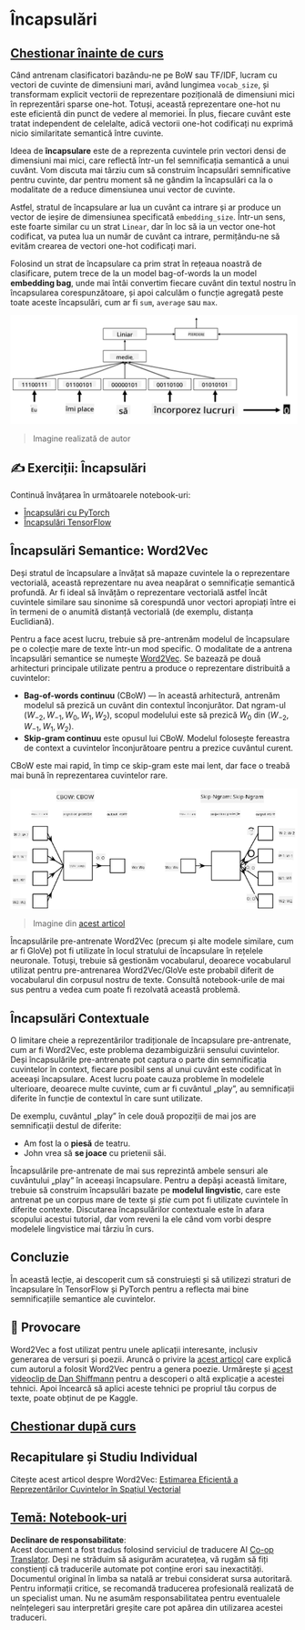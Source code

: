 <!--
CO_OP_TRANSLATOR_METADATA:
{
  "original_hash": "e40b47ac3fd48f71304ede1474e66293",
  "translation_date": "2025-08-25T21:39:21+00:00",
  "source_file": "lessons/5-NLP/14-Embeddings/README.md",
  "language_code": "ro"
}
-->
# Încapsulări

## [Chestionar înainte de curs](https://red-field-0a6ddfd03.1.azurestaticapps.net/quiz/114)

Când antrenam clasificatori bazându-ne pe BoW sau TF/IDF, lucram cu vectori de cuvinte de dimensiuni mari, având lungimea `vocab_size`, și transformam explicit vectorii de reprezentare pozițională de dimensiuni mici în reprezentări sparse one-hot. Totuși, această reprezentare one-hot nu este eficientă din punct de vedere al memoriei. În plus, fiecare cuvânt este tratat independent de celelalte, adică vectorii one-hot codificați nu exprimă nicio similaritate semantică între cuvinte.

Ideea de **încapsulare** este de a reprezenta cuvintele prin vectori densi de dimensiuni mai mici, care reflectă într-un fel semnificația semantică a unui cuvânt. Vom discuta mai târziu cum să construim încapsulări semnificative pentru cuvinte, dar pentru moment să ne gândim la încapsulări ca la o modalitate de a reduce dimensiunea unui vector de cuvinte.

Astfel, stratul de încapsulare ar lua un cuvânt ca intrare și ar produce un vector de ieșire de dimensiunea specificată `embedding_size`. Într-un sens, este foarte similar cu un strat `Linear`, dar în loc să ia un vector one-hot codificat, va putea lua un număr de cuvânt ca intrare, permițându-ne să evităm crearea de vectori one-hot codificați mari.

Folosind un strat de încapsulare ca prim strat în rețeaua noastră de clasificare, putem trece de la un model bag-of-words la un model **embedding bag**, unde mai întâi convertim fiecare cuvânt din textul nostru în încapsularea corespunzătoare, și apoi calculăm o funcție agregată peste toate aceste încapsulări, cum ar fi `sum`, `average` sau `max`.

![Imagine care arată un clasificator bazat pe încapsulări pentru cinci cuvinte dintr-o secvență.](../../../../../translated_images/embedding-classifier-example.b77f021a7ee67eeec8e68bfe11636c5b97d6eaa067515a129bfb1d0034b1ac5b.ro.png)

> Imagine realizată de autor

## ✍️ Exerciții: Încapsulări

Continuă învățarea în următoarele notebook-uri:
* [Încapsulări cu PyTorch](../../../../../lessons/5-NLP/14-Embeddings/EmbeddingsPyTorch.ipynb)
* [Încapsulări TensorFlow](../../../../../lessons/5-NLP/14-Embeddings/EmbeddingsTF.ipynb)

## Încapsulări Semantice: Word2Vec

Deși stratul de încapsulare a învățat să mapaze cuvintele la o reprezentare vectorială, această reprezentare nu avea neapărat o semnificație semantică profundă. Ar fi ideal să învățăm o reprezentare vectorială astfel încât cuvintele similare sau sinonime să corespundă unor vectori apropiați între ei în termeni de o anumită distanță vectorială (de exemplu, distanța Euclidiană).

Pentru a face acest lucru, trebuie să pre-antrenăm modelul de încapsulare pe o colecție mare de texte într-un mod specific. O modalitate de a antrena încapsulări semantice se numește [Word2Vec](https://en.wikipedia.org/wiki/Word2vec). Se bazează pe două arhitecturi principale utilizate pentru a produce o reprezentare distribuită a cuvintelor:

 - **Bag-of-words continuu** (CBoW) — în această arhitectură, antrenăm modelul să prezică un cuvânt din contextul înconjurător. Dat ngram-ul $(W_{-2},W_{-1},W_0,W_1,W_2)$, scopul modelului este să prezică $W_0$ din $(W_{-2},W_{-1},W_1,W_2)$.
 - **Skip-gram continuu** este opusul lui CBoW. Modelul folosește fereastra de context a cuvintelor înconjurătoare pentru a prezice cuvântul curent.

CBoW este mai rapid, în timp ce skip-gram este mai lent, dar face o treabă mai bună în reprezentarea cuvintelor rare.

![Imagine care arată algoritmii CBoW și Skip-Gram pentru conversia cuvintelor în vectori.](../../../../../translated_images/example-algorithms-for-converting-words-to-vectors.fbe9207a726922f6f0f5de66427e8a6eda63809356114e28fb1fa5f4a83ebda7.ro.png)

> Imagine din [acest articol](https://arxiv.org/pdf/1301.3781.pdf)

Încapsulările pre-antrenate Word2Vec (precum și alte modele similare, cum ar fi GloVe) pot fi utilizate în locul stratului de încapsulare în rețelele neuronale. Totuși, trebuie să gestionăm vocabularul, deoarece vocabularul utilizat pentru pre-antrenarea Word2Vec/GloVe este probabil diferit de vocabularul din corpusul nostru de texte. Consultă notebook-urile de mai sus pentru a vedea cum poate fi rezolvată această problemă.

## Încapsulări Contextuale

O limitare cheie a reprezentărilor tradiționale de încapsulare pre-antrenate, cum ar fi Word2Vec, este problema dezambiguizării sensului cuvintelor. Deși încapsulările pre-antrenate pot captura o parte din semnificația cuvintelor în context, fiecare posibil sens al unui cuvânt este codificat în aceeași încapsulare. Acest lucru poate cauza probleme în modelele ulterioare, deoarece multe cuvinte, cum ar fi cuvântul „play”, au semnificații diferite în funcție de contextul în care sunt utilizate.

De exemplu, cuvântul „play” în cele două propoziții de mai jos are semnificații destul de diferite:

- Am fost la o **piesă** de teatru.
- John vrea să **se joace** cu prietenii săi.

Încapsulările pre-antrenate de mai sus reprezintă ambele sensuri ale cuvântului „play” în aceeași încapsulare. Pentru a depăși această limitare, trebuie să construim încapsulări bazate pe **modelul lingvistic**, care este antrenat pe un corpus mare de texte și *știe* cum pot fi utilizate cuvintele în diferite contexte. Discutarea încapsulărilor contextuale este în afara scopului acestui tutorial, dar vom reveni la ele când vom vorbi despre modelele lingvistice mai târziu în curs.

## Concluzie

În această lecție, ai descoperit cum să construiești și să utilizezi straturi de încapsulare în TensorFlow și PyTorch pentru a reflecta mai bine semnificațiile semantice ale cuvintelor.

## 🚀 Provocare

Word2Vec a fost utilizat pentru unele aplicații interesante, inclusiv generarea de versuri și poezii. Aruncă o privire la [acest articol](https://www.politetype.com/blog/word2vec-color-poems) care explică cum autorul a folosit Word2Vec pentru a genera poezie. Urmărește și [acest videoclip de Dan Shiffmann](https://www.youtube.com/watch?v=LSS_bos_TPI&ab_channel=TheCodingTrain) pentru a descoperi o altă explicație a acestei tehnici. Apoi încearcă să aplici aceste tehnici pe propriul tău corpus de texte, poate obținut de pe Kaggle.

## [Chestionar după curs](https://red-field-0a6ddfd03.1.azurestaticapps.net/quiz/214)

## Recapitulare și Studiu Individual

Citește acest articol despre Word2Vec: [Estimarea Eficientă a Reprezentărilor Cuvintelor în Spațiul Vectorial](https://arxiv.org/pdf/1301.3781.pdf)

## [Temă: Notebook-uri](assignment.md)

**Declinare de responsabilitate**:  
Acest document a fost tradus folosind serviciul de traducere AI [Co-op Translator](https://github.com/Azure/co-op-translator). Deși ne străduim să asigurăm acuratețea, vă rugăm să fiți conștienți că traducerile automate pot conține erori sau inexactități. Documentul original în limba sa natală ar trebui considerat sursa autoritară. Pentru informații critice, se recomandă traducerea profesională realizată de un specialist uman. Nu ne asumăm responsabilitatea pentru eventualele neînțelegeri sau interpretări greșite care pot apărea din utilizarea acestei traduceri.